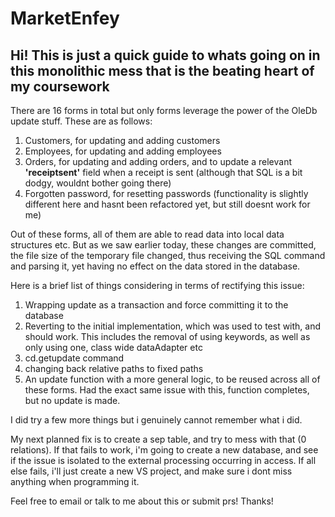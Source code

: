 # MarketEnfey

## Hi! This is just a quick guide to whats going on in this monolithic mess that is the beating heart of my coursework <br>

There are 16 forms in total but only forms leverage the power of the OleDb update stuff. These are as follows:<br>

1. Customers, for updating and adding customers
2. Employees, for updating and adding employees 
3. Orders, for updating and adding orders, and to update a relevant **'receiptsent'** field when a receipt is sent (although that SQL is a bit dodgy, wouldnt bother going there)
4. Forgotten password, for resetting passwords (functionality is slightly different here and hasnt been refactored yet, but still doesnt work for me)

Out of these forms, all of them are able to read data into local data structures etc. But as we saw earlier today, these changes are committed, the file size of the temporary file changed, thus receiving the SQL command and parsing it, yet having no effect on the data stored in the database.

Here is a brief list of things considering in terms of rectifying this issue:
1. Wrapping update as a transaction and force committing it to the database
2. Reverting to the initial implementation, which was used to test with, and should work. This includes the removal of using keywords, as well as only using one, class wide dataAdapter etc
3. cd.getupdate command
4. changing back relative paths to fixed paths
5. An update function with a more general logic, to be reused across all of these forms. Had the exact same issue with this, function completes, but no update is made.

I did try a few more things but i genuinely cannot remember what i did.

My next planned fix is to create a sep table, and try to mess with that (0 relations). If that fails to work, i'm going to create a new database, and see if the issue is isolated to the external processing occurring in access.
If all else fails, i'll just create a new VS project, and make sure i dont miss anything when programming it.

Feel free to email or talk to me about this or submit prs!
Thanks!


